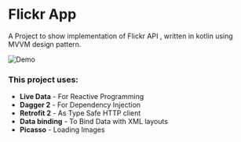 # Flickr App
A Project to show implementation of Flickr API , written in kotlin using MVVM design pattern.

![Demo]((screenshot.png))

### This project uses:
* **Live Data** - For Reactive Programming
* **Dagger 2** - For Dependency Injection
* **Retrofit 2** - As Type Safe HTTP client
* **Data binding** - To Bind Data with XML layouts
* **Picasso** - Loading Images
